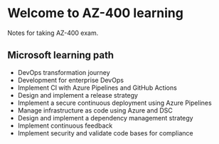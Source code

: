 # Welcome to AZ-400 learning
Notes for taking AZ-400 exam.

## Microsoft learning path
- DevOps transformation journey
- Development for enterprise DevOps
- Implement CI with Azure Pipelines and GitHub Actions
- Design and implement a release strategy
- Implement a secure continuous deployment using Azure Pipelines
- Manage infrastructure as code using Azure and DSC
- Design and implement a dependency management strategy
- Implement continuous feedback
- Implement security and validate code bases for compliance
